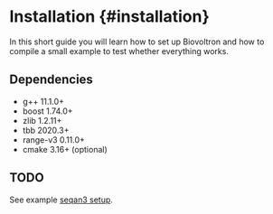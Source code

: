 Installation {#installation}
============
In this short guide you will learn how to set up Biovoltron
and how to compile a small example to test whether
everything works.

Dependencies
------------
* g++ 11.1.0+
* boost 1.74.0+
* zlib 1.2.11+
* tbb 2020.3+
* range-v3 0.11.0+
* cmake 3.16+ (optional)

TODO
----
See example [seqan3 setup](https://docs.seqan.de/seqan/3-master-user/setup.html>).
